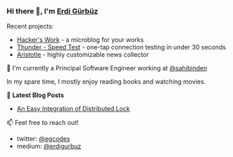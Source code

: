 ### Hi there 👋, I'm [Erdi Gürbüz](https://egcodes.blogspot.com)


Recent projects:
- [Hacker's Work](https://hackerswork.com) - a microblog for your works
- [Thunder - Speed Test](https://github.com/egcodes/speed-test) - one-tap connection testing in under 30 seconds
- [Aristotle](https://github.com/egcodes/aristotle) - highly customizable news collector


🔭 I'm currently a Principal Software Engineer working at
[@sahibinden](https://sahibinden.com)

In my spare time, I mostly enjoy reading books and watching movies.


📕 **Latest Blog Posts**
<!-- BLOG-POST-LIST:START -->
- [An Easy Integration of Distributed Lock](https://medium.com/sahibinden-technology/an-easy-integration-of-distributed-lock-4b19a704ce49)
<!-- BLOG-POST-LIST:END -->


📫 Feel free to reach out!
- twitter: [@egcodes](https://twitter.com/egcodes)
- medium: [@erdigurbuz](https://medium.com/@erdigurbuz)

